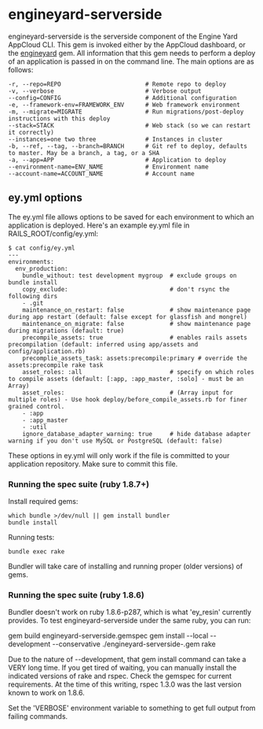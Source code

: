 # engineyard-serverside

engineyard-serverside is the serverside component of the Engine Yard AppCloud CLI. This gem is invoked either by the AppCloud dashboard, or the [engineyard](http://github.com/engineyard/engineyard) gem. All information that this gem needs to perform a deploy of an application is passed in on the command line. The main options are as follows:

    -r, --repo=REPO                        # Remote repo to deploy
    -v, --verbose                          # Verbose output
    --config=CONFIG                        # Additional configuration
    -e, --framework-env=FRAMEWORK_ENV      # Web framework environment
    -m, --migrate=MIGRATE                  # Run migrations/post-deploy instructions with this deploy
    --stack=STACK                          # Web stack (so we can restart it correctly)
    --instances=one two three              # Instances in cluster
    -b, --ref, --tag, --branch=BRANCH      # Git ref to deploy, defaults to master. May be a branch, a tag, or a SHA
    -a, --app=APP                          # Application to deploy
    --environment-name=ENV_NAME            # Environment name
    --account-name=ACCOUNT_NAME            # Account name

## ey.yml options

The ey.yml file allows options to be saved for each environment to which an application is deployed. Here's an example ey.yml file in RAILS_ROOT/config/ey.yml:

    $ cat config/ey.yml
    ---
    environments:
      env_production:
        bundle_without: test development mygroup  # exclude groups on bundle install
        copy_exclude:                             # don't rsync the following dirs
        - .git
        maintenance_on_restart: false             # show maintenance page during app restart (default: false except for glassfish and mongrel)
        maintenance_on_migrate: false             # show maintenance page during migrations (default: true)
        precompile_assets: true                   # enables rails assets precompilation (default: inferred using app/assets and config/application.rb)
        precomplie_assets_task: assets:precompile:primary # override the assets:precompile rake task
        asset_roles: :all                         # specify on which roles to compile assets (default: [:app, :app_master, :solo] - must be an Array)
        asset_roles:                              # (Array input for multiple roles) - Use hook deploy/before_compile_assets.rb for finer grained control.
        - :app
        - :app_master
        - :util
        ignore_database_adapter_warning: true     # hide database adapter warning if you don't use MySQL or PostgreSQL (default: false)


These options in ey.yml will only work if the file is committed to your application repository. Make sure to commit this file.

### Running the spec suite (ruby 1.8.7+)

Install required gems:

    which bundle >/dev/null || gem install bundler
    bundle install

Running tests:

    bundle exec rake

Bundler will take care of installing and running proper (older versions) of gems.

### Running the spec suite (ruby 1.8.6)

Bundler doesn't work on ruby 1.8.6-p287, which is what 'ey\_resin' currently provides.
To test engineyard-serverside under the same ruby, you can run:

  gem build engineyard-serverside.gemspec
  gem install --local --development --conservative ./engineyard-serverside-<VERSION>.gem
  rake

Due to the nature of --development, that gem install command can take a VERY long time.
If you get tired of waiting, you can manually install the indicated versions of
rake and rspec. Check the gemspec for current requirements.
At the time of this writing, rspec 1.3.0 was the last version known to work on 1.8.6.

Set the 'VERBOSE' environment variable to something to get full output from failing commands.
